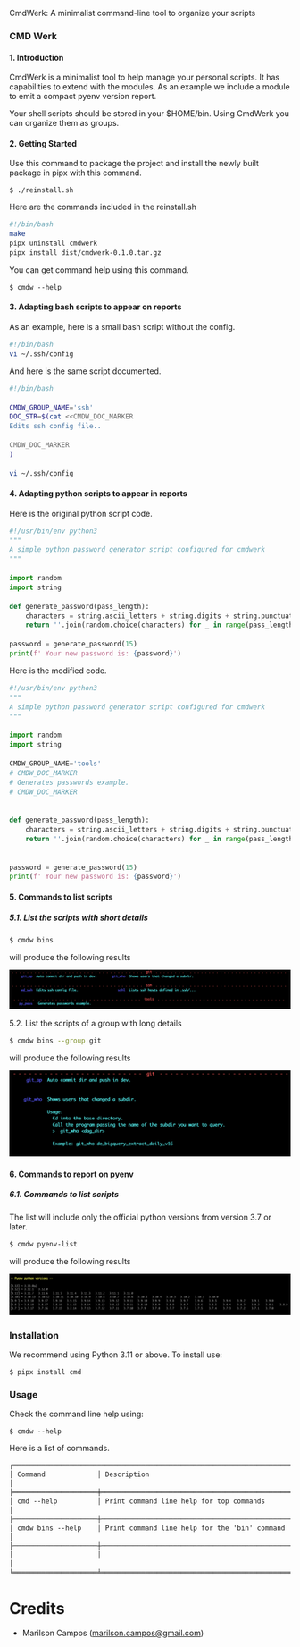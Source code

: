 
CmdWerk: A minimalist command-line tool to organize your scripts




### CMD Werk


#### 1. Introduction

CmdWerk is a minimalist tool to help manage your personal scripts.
It has capabilities to extend with the modules. As an example we
include a module to emit a compact pyenv version report.

Your shell scripts should be stored in your $HOME/bin.
Using CmdWerk you can organize them as groups.


#### 2. Getting Started

Use this command to package the project and install the newly built package in pipx with this command.

```console
$ ./reinstall.sh
```

Here are the commands included in the reinstall.sh

```bash
#!/bin/bash
make
pipx uninstall cmdwerk
pipx install dist/cmdwerk-0.1.0.tar.gz
```

You can get command help using this command.

```console
$ cmdw --help
```

#### 3. Adapting bash scripts to appear on reports


As an example, here is a small bash script without the config.

```bash
#!/bin/bash
vi ~/.ssh/config
```

And here is the same script documented.

```bash
#!/bin/bash

CMDW_GROUP_NAME='ssh'
DOC_STR=$(cat <<CMDW_DOC_MARKER
Edits ssh config file..

CMDW_DOC_MARKER
)

vi ~/.ssh/config
```

#### 4. Adapting python scripts to appear in reports


Here is the original python script code.

```python
#!/usr/bin/env python3
"""
A simple python password generator script configured for cmdwerk
"""

import random
import string

def generate_password(pass_length):
    characters = string.ascii_letters + string.digits + string.punctuation
    return ''.join(random.choice(characters) for _ in range(pass_length))

password = generate_password(15)
print(f' Your new password is: {password}')
```

Here is the modified code.

```python
#!/usr/bin/env python3
"""
A simple python password generator script configured for cmdwerk
"""

import random
import string

CMDW_GROUP_NAME='tools'
# CMDW_DOC_MARKER
# Generates passwords example.
# CMDW_DOC_MARKER


def generate_password(pass_length):
    characters = string.ascii_letters + string.digits + string.punctuation
    return ''.join(random.choice(characters) for _ in range(pass_length))


password = generate_password(15)
print(f' Your new password is: {password}')
```


#### 5. Commands to list scripts

##### 5.1. List the scripts with short details

```bash
$ cmdw bins
```

will produce the following results

![bins report](https://raw.githubusercontent.com/marilsoncampos/cmdwerk/master/docs/source/_static/list_all.png)


5.2. List the scripts of a group with long details

```bash
$ cmdw bins --group git
```

will produce the following results

![bins group report](https://raw.githubusercontent.com/marilsoncampos/cmdwerk/master/docs/source/_static/list_group.png)


#### 6. Commands to report on pyenv

##### 6.1. Commands to list scripts

The list will include only the official python versions
from version 3.7 or later.

```bash
$ cmdw pyenv-list
```

will produce the following results


![bins report](https://raw.githubusercontent.com/marilsoncampos/cmdwerk/master/docs/source/_static/pyenv_list.png)


### Installation

We recommend using Python 3.11 or above.
To install use:

```console
$ pipx install cmd
```


### Usage

Check the command line help using:

```console
$ cmdw --help
```

Here is a list of commands.

```console
╒════════════════════════════════════════════════════════════════════════════════════╕
│ Command             │ Description                                                  │
╞═════════════════════╪══════════════════════════════════════════════════════════════╡
│ cmd --help          │ Print command line help for top commands                     │
├─────────────────────┼──────────────────────────────────────────────────────────────┤
│ cmdw bins --help    │ Print command line help for the 'bin' command                │
├─────────────────────┼──────────────────────────────────────────────────────────────┤
│                     │                                                              │
╘═════════════════════╧══════════════════════════════════════════════════════════════╛
```


# Credits

- Marilson Campos (marilson.campos@gmail.com)

